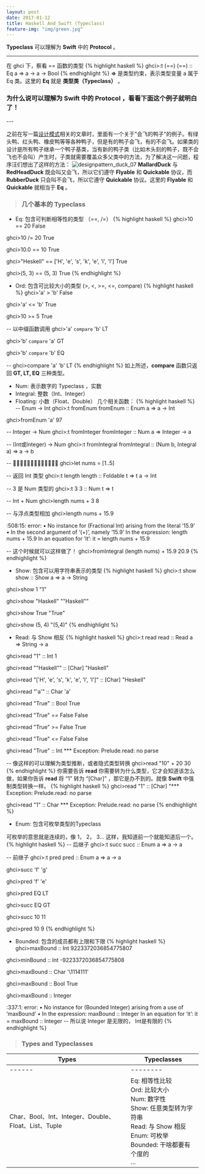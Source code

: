 ```yaml
---
layout: post
date: 2017-01-12
title: Haskell And Swift (Typeclass)
feature-img: "img/green.jpg"
---
```


**Typeclass** 可以理解为 **Swift** 中的 **Protocol** 。

---

在 ghci 下，察看 == 函数的类型
{% highlight haskell %}
ghci>:t (==)
(==) :: Eq a => a -> a -> Bool
{% endhighlight %}
**=>** 是类型约束，表示类型变量 a 属于 Eq 类。这里的 **Eq** 就是 **类型类（Typeclass）** 。

<h3>为什么说可以理解为 Swift 中的 Protocol ，看看下面这个例子就明白了！</h3>
---

之前在写一篇[设计模式](http://localhost:4000/2016/11/25/Design-Pattern.html)相关的文章时，里面有一个关于"会飞的鸭子"的例子。有绿头鸭、红头鸭、橡皮鸭等等各种鸭子，但是有的鸭子会飞，有的不会飞。如果类的设计是所有鸭子继承一个鸭子基类，当有新的鸭子类（比如木头刻的鸭子，既不会飞也不会叫）产生时，子类就需要覆盖众多父类中的方法，为了解决这一问题，程序汪们想出了这样的方法：
<img class="alignnone size-full wp-image-35" src="http://ogkg37m8j.bkt.clouddn.com/image/designpattern/designpattern_duck_07.jpg" alt="designpattern_duck_07"/>
**MallardDuck** 与 **RedHeadDuck** 既会叫又会飞，所以它们遵守 **Flyable** 和 **Quickable** 协议，而 **RubberDuck** 只会叫不会飞，所以它遵守 **Quickable** 协议。这里的 **Flyable** 和 **Quickable** 就相当于 **Eq** 。

> <h3>几个基本的 Typeclass</h3>

* Eq: 包含可判断相等性的类型 （==, /=）
{% highlight haskell %}
ghci>10 == 20
False

ghci>10 /= 20
True

ghci>10.0 == 10
True

ghci>"Heskell" == ['H', 'e', 's', 'k', 'e', 'l', 'l']
True

ghci>(5, 3) == (5, 3)
True
{% endhighlight %}

* Ord: 包含可比较大小的类型 (>, <, >=, <=, compare)
{% highlight haskell %}
ghci>'a' > 'b'
False

ghci>'a' <= 'b'
True

ghci>10 >= 5
True

-- 以中缀函数调用
ghci>'a' `compare` 'b'
LT

ghci>'b' `compare` 'a'
GT

ghci>'b' `compare` 'b'
EQ

--
ghci>compare 'a' 'b'
LT
{% endhighlight %}
如上所述，**compare** 函数只返回 **GT, LT, EQ** 三种类型。

* Num: 表示数字的 Typeclass ，实数
* Integral: 整数（Int、Integer）
* Floating: 小数（Float、Double）
几个相关函数：
{% highlight haskell %}
-- Enum -> Int
ghci>:t fromEnum
fromEnum :: Enum a => a -> Int

ghci>fromEnum 'a'
97

-- Integer -> Num
ghci>:t fromInteger
fromInteger :: Num a => Integer -> a

-- (Int或Integer) -> Num
ghci>:t fromIntegral
fromIntegral :: (Num b, Integral a) => a -> b

-- 🌰🌰🌰🌰🌰🌰🌰🌰🌰🌰🌰🌰🌰
ghci>let nums = [1..5]

-- 返回 Int 类型
ghci>:t length
length :: Foldable t => t a -> Int

-- 3 是 Num 类型的
ghci>:t 3
3 :: Num t => t

-- Int + Num
ghci>length nums + 3
8

-- 与浮点类型相加
ghci>length nums + 15.9

<interactive>:508:15: error:
    • No instance for (Fractional Int) arising from the literal ‘15.9’
    • In the second argument of ‘(+)’, namely ‘15.9’
      In the expression: length nums + 15.9
      In an equation for ‘it’: it = length nums + 15.9

-- 这个时候就可以这样做了！
ghci>fromIntegral (length nums) + 15.9
20.9
{% endhighlight %}

* Show: 包含可以用字符串表示的类型
{% highlight haskell %}
ghci>:t show
show :: Show a => a -> String

ghci>show 1
"1"

ghci>show "Haskell"
"\"Haskell\""

ghci>show True
"True"

ghci>show (5, 4)
"(5,4)"
{% endhighlight %}

* Read: 与 Show 相反
{% highlight haskell %}
ghci>:t read
read :: Read a => String -> a

ghci>read "1" :: Int
1

ghci>read "\"Haskell\"" :: [Char]
"Haskell"

ghci>read "['H', 'e', 's', 'k', 'e', 'l', 'l']" :: [Char]
"Heskell"

ghci>read "'a'" :: Char
'a'

ghci>read "True" :: Bool
True

ghci>read "True" ==  False
False

ghci>read "True" >=  False
True

ghci>read "True" <= False
False

ghci>read "True" :: Int
*** Exception: Prelude.read: no parse

-- 像这样的可以理解为类型推断，或者隐式类型转换
ghci>read "10" + 20
30
{% endhighlight %}
你需要告诉 **read** 你需要转为什么类型，它才会知道该怎么做，如果你告诉 **read** 将 “1” 转为 “[Char]” ，那它是办不到的。就像 **Swift** 中强制类型转换一样。
{% highlight haskell %}
ghci>read "1" :: [Char]
"*** Exception: Prelude.read: no parse

ghci>read "1" :: Char
*** Exception: Prelude.read: no parse
{% endhighlight %}

* Enum: 包含可枚举类型的Typeclass

可枚举的意思就是连续的，像 1， 2， 3... 这样，我知道前一个就能知道后一个。
{% highlight haskell %}
-- 后继子
ghci>:t succ
succ :: Enum a => a -> a

-- 前继子
ghci>:t pred
pred :: Enum a => a -> a

ghci>succ 'f'
'g'

ghci>pred 'f'
'e'

ghci>pred EQ
LT

ghci>succ EQ
GT

ghci>succ 10
11

ghci>pred 10
9
{% endhighlight %}

* Bounded: 包含的成员都有上限和下限
{% highlight haskell %}
ghci>maxBound :: Int
9223372036854775807

ghci>minBound :: Int
-9223372036854775808

ghci>maxBound :: Char
'\1114111'

ghci>maxBound :: Bool
True

ghci>maxBound :: Integer

<interactive>:337:1: error:
    • No instance for (Bounded Integer)
        arising from a use of ‘maxBound’
    • In the expression: maxBound :: Integer
      In an equation for ‘it’: it = maxBound :: Integer
-- 所以说 Integer 是无限的， Int是有限的
{% endhighlight %}

> <h3>Types and Typeclasses</h3>

Types | Typeclasses|
------|---------|
------|--------|
Char、Bool、Int、Integer、Double、Float、List、Tuple | Eq:   相等性比较<br> Ord:  比较大小 <br> Num:  数字性 <br> Show:  任意类型转为字符串 <br> Read:  与 Show 相反<br> Enum: 可枚举 <br>Bounded: 干啥都要有个度的 <br>... |
